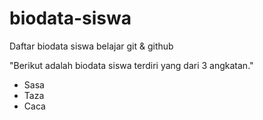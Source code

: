 # biodata-siswa
Daftar biodata siswa belajar git &amp; github

"Berikut adalah biodata siswa terdiri yang dari 3 angkatan."
- Sasa
- Taza
- Caca
